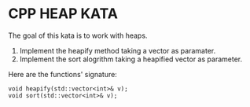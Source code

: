 # CPP HEAP KATA #

The goal of this kata is to work with heaps.
1. Implement the heapify method taking a vector as paramater.
2. Implement the sort alogrithm taking a heapified vector as parameter.

Here are the functions' signature:
```
void heapify(std::vector<int>& v);
void sort(std::vector<int>& v);
```
